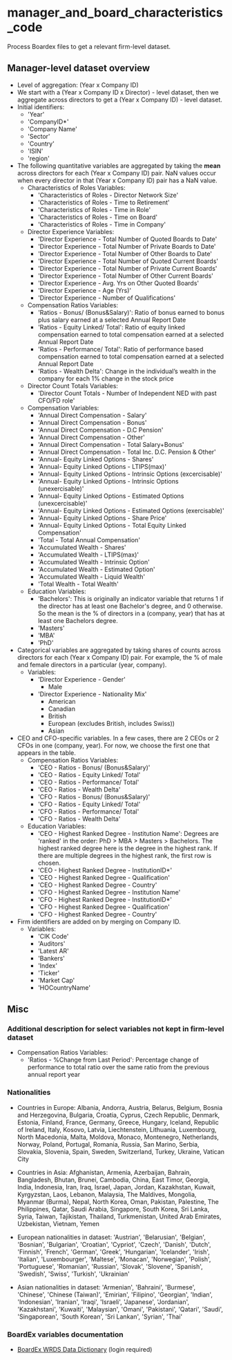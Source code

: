 # manager_and_board_characteristics_code
Process Boardex files to get a relevant firm-level dataset.

## Manager-level dataset overview
- Level of aggregation: (Year x Company ID)
- We start with a (Year x Company ID x Director) - level dataset, then we aggregate across directors to get a (Year x Company ID) - level dataset.
- Initial identifiers:
  - 'Year'
  - 'CompanyID*'
  - 'Company Name'
  - 'Sector'
  - 'Country'
  - 'ISIN'
  - 'region'
- The following quantitative variables are aggregated by taking the **mean** across directors for each (Year x Company ID) pair. NaN values occur when every director in that (Year x Company ID) pair has a NaN value.
  - Characteristics of Roles Variables: 
    - 'Characteristics of Roles - Director Network Size'
    - 'Characteristics of Roles - Time to Retirement'
    - 'Characteristics of Roles - Time in Role'
    - 'Characteristics of Roles - Time on Board'
    - 'Characteristics of Roles - Time in Company'
  - Director Experience Variables:
    - 'Director Experience - Total Number of Quoted Boards to Date'
    - 'Director Experience - Total Number of Private Boards to Date'
    - 'Director Experience - Total Number of Other Boards to Date'
    - 'Director Experience - Total Number of Quoted Current Boards'
    - 'Director Experience - Total Number of Private Current Boards'
    - 'Director Experience - Total Number of Other Current Boards'
    - 'Director Experience - Avg. Yrs on Other Quoted Boards'
    - 'Director Experience - Age (Yrs)'
    - 'Director Experience - Number of Qualifications'
  - Compensation Ratios Variables: 
    - 'Ratios - Bonus/ (Bonus&Salary)': Ratio of bonus earned to bonus plus salary earned at a selected Annual Report Date
    - 'Ratios - Equity Linked/ Total': Ratio of equity linked compensation earned to total compensation earned at a selected Annual Report Date
    - 'Ratios - Performance/ Total': Ratio of performance based compensation earned to total compensation earned at a selected Annual Report Date
    - 'Ratios - Wealth Delta': Change in the individual’s wealth in the company for each 1% change in the stock price
  - Director Count Totals Variables:
    - 'Director Count Totals - Number of Independent NED with past CFO/FD role'
  - Compensation Variables: 
    - 'Annual Direct Compensation - Salary'
    - 'Annual Direct Compensation - Bonus'
    - 'Annual Direct Compensation - D.C Pension'
    - 'Annual Direct Compensation - Other'
    - 'Annual Direct Compensation - Total Salary+Bonus'
    - 'Annual Direct Compensation - Total Inc. D.C. Pension & Other'
    - 'Annual- Equity Linked Options - Shares'
    - 'Annual- Equity Linked Options - LTIPS(max)'
    - 'Annual- Equity Linked Options - Intrinsic Options (excercisable)'
    - 'Annual- Equity Linked Options - Intrinsic Options (unexercisable)'
    - 'Annual- Equity Linked Options - Estimated Options (unexcercisable)'
    - 'Annual- Equity Linked Options - Estimated Options (exercisable)'
    - 'Annual- Equity Linked Options - Share Price'
    - 'Annual- Equity Linked Options - Total Equity Linked Compensation'
    - 'Total - Total Annual Compensation'
    - 'Accumulated Wealth - Shares'
    - 'Accumulated Wealth - LTIPS(max)'
    - 'Accumulated Wealth - Intrinsic Option'
    - 'Accumulated Wealth - Estimated Option'
    - 'Accumulated Wealth - Liquid Wealth'
    - 'Total Wealth - Total Wealth'
  - Education Variables:
    - 'Bachelors': This is originally an indicator variable that returns 1 if the director has at least one Bachelor's degree, and 0 otherwise. So the mean is the % of directors in a (company, year) that has at least one Bachelors degree.
    - 'Masters'
    - 'MBA'
    - 'PhD'
- Categorical variables are aggregated by taking shares of counts across directors for each (Year x Company ID) pair. For example, the % of male and female directors in a particular (year, company).
  - Variables:
    - 'Director Experience - Gender'
      - Male 
    - 'Director Experience - Nationality Mix'
      - American
      - Canadian
      - British
      - European (excludes British, includes Swiss))
      - Asian
- CEO and CFO-specific variables. In a few cases, there are 2 CEOs or 2 CFOs in one (company, year). For now, we choose the first one that appears in the table.
  - Compensation Ratios Variables:
    - 'CEO - Ratios - Bonus/ (Bonus&Salary)'
    - 'CEO - Ratios - Equity Linked/ Total'
    - 'CEO - Ratios - Performance/ Total'
    - 'CEO - Ratios - Wealth Delta'
    - 'CFO - Ratios - Bonus/ (Bonus&Salary)'	
    - 'CFO - Ratios - Equity Linked/ Total'
    - 'CFO - Ratios - Performance/ Total'
    - 'CFO - Ratios - Wealth Delta'
  - Education Variables:
    - 'CEO - Highest Ranked Degree - Institution Name': Degrees are 'ranked' in the order: PhD > MBA > Masters > Bachelors. The highest ranked degree here is the degree in the highest rank. If there are multiple degrees in the highest rank, the first row is chosen.
    - 'CEO - Highest Ranked Degree - InstitutionID*'	
    - 'CEO - Highest Ranked Degree - Qualification'	
    - 'CEO - Highest Ranked Degree - Country'	
    - 'CFO - Highest Ranked Degree - Institution Name'	
    - 'CFO - Highest Ranked Degree - InstitutionID*'	
    - 'CFO - Highest Ranked Degree - Qualification'	
    - 'CFO - Highest Ranked Degree - Country'
- Firm identifiers are added on by merging on Company ID.
  - Variables: 
    - 'CIK Code'
    - 'Auditors'
    - 'Latest AR'
    - 'Bankers'
    - 'Index'
    - 'Ticker'
    - 'Market Cap'
    - 'HOCountryName'

## Misc

### Additional description for select variables not kept in firm-level dataset
- Compensation Ratios Variables: 
  - 'Ratios - %Change from Last Period': Percentage change of performance to total ratio over the same ratio from the previous annual report year  

### Nationalities
- Countries in Europe: Albania, Andorra, Austria, Belarus, Belgium, Bosnia and Herzegovina, Bulgaria, Croatia, Cyprus, 
Czech Republic, Denmark, Estonia, Finland, France, Germany, Greece, Hungary, Iceland, Republic of Ireland, 
Italy, Kosovo, Latvia, Liechtenstein, Lithuania, Luxembourg, North Macedonia, Malta, Moldova, Monaco, 
Montenegro, Netherlands, Norway, Poland, Portugal, Romania, Russia, San Marino, Serbia, Slovakia, 
Slovenia, Spain, Sweden, Switzerland, Turkey, Ukraine, Vatican City

- Countries in Asia: Afghanistan, Armenia, Azerbaijan, Bahrain, Bangladesh, Bhutan, Brunei, Cambodia, China, East Timor, Georgia, India, Indonesia, Iran,
Iraq, Israel, Japan, Jordan, Kazakhstan, Kuwait, Kyrgyzstan, Laos, Lebanon, Malaysia, The Maldives, Mongolia,
Myanmar (Burma), Nepal, North Korea, Oman, Pakistan, Palestine, The Philippines, Qatar, Saudi Arabia,
Singapore, South Korea, Sri Lanka, Syria, Taiwan, Tajikistan, Thailand, Turkmenistan, United Arab Emirates, Uzbekistan, Vietnam, Yemen

- European nationalities in dataset: 'Austrian', 'Belarusian', 'Belgian', 'Bosnian', 'Bulgarian', 'Croatian', 'Cypriot', 'Czech', 'Danish', 
'Dutch',  'Finnish', 'French', 'German', 'Greek', 'Hungarian', 'Icelander', 'Irish', 'Italian', 
'Luxembourger', 'Maltese', 'Monacan', 'Norwegian', 'Polish', 'Portuguese', 'Romanian', 'Russian', 
'Slovak', 'Slovene', 'Spanish', 'Swedish', 'Swiss', 'Turkish', 'Ukrainian'

- Asian nationalities in dataset: 'Armenian', 'Bahraini', 'Burmese', 'Chinese', 'Chinese (Taiwan)', 'Emirian', 'Filipino', 'Georgian', 
'Indian', 'Indonesian', 'Iranian', 'Iraqi', 'Israeli', 'Japanese', 'Jordanian', 'Kazakhstani',
'Kuwaiti', 'Malaysian', 'Omani', 'Pakistani', 'Qatari', 'Saudi', 'Singaporean',
'South Korean', 'Sri Lankan', 'Syrian', 'Thai'

### BoardEx variables documentation
- [BoardEx WRDS Data Dictionary](https://wrds-www.wharton.upenn.edu/documents/798/BoardEx_WRDS_Data_Dictionary_102020.pdf) (login required)
